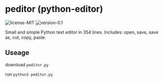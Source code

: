 # peditor (python-editor)

![license-MIT](https://img.shields.io/badge/license-MIT-green?style=for-the-badge&logo=python) ![version-0.1](https://img.shields.io/badge/version-0.1-blue?style=for-the-badge&logo=python)

Small and simple Python text editor in 354 lines. Includes: open, save, save as, cut, copy, paste.

## Useage

download ```peditor.py```

run ```python3 peditor.py```
